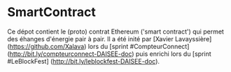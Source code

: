 # SmartContract

Ce dépot contient le (proto) contrat Ethereum ('smart contract') qui permet des éhanges d'énergie pair à pair. Il a été inité par [Xavier Lavayssière] (https://github.com/Xalava) lors du [sprint #CompteurConnect] (http://bit.ly/compteurconnect-DAISEE-doc) puis enrichi lors du [sprint #LeBlockFest] (http://bit.ly/leblockfest-DAISEE-doc).
